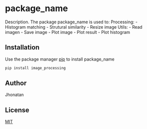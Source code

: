 # package_name

Description. 
The package package_name is used to:
	Processing:
		-  Histogram matching
		- Strutural similarity
		- Resize image
	Utils:
		- Read imagen
		- Save image
		- Plot image
		- Plot result
		- Plot histogram 

## Installation

Use the package manager [pip](https://pip.pypa.io/en/stable/) to install package_name

```bash
pip install image_processing
```


## Author
Jhonatan

## License
[MIT](https://choosealicense.com/licenses/mit/)
